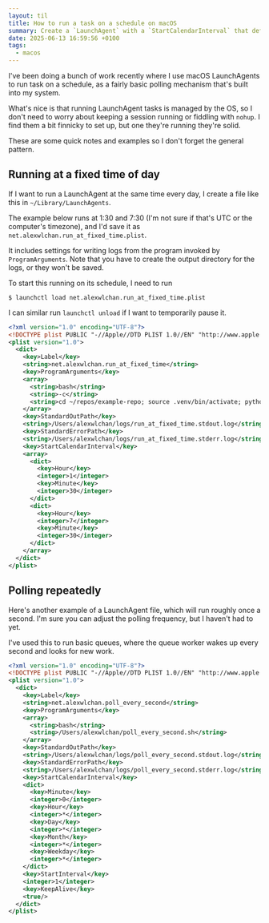 ```yaml
---
layout: til
title: How to run a task on a schedule on macOS
summary: Create a `LaunchAgent` with a `StartCalendarInterval` that defines how often you want the task to run.
date: 2025-06-13 16:59:56 +0100
tags:
  - macos
---
```

I've been doing a bunch of work recently where I use macOS LaunchAgents to run task on a schedule, as a fairly basic polling mechanism that's built into my system.

What's nice is that running LaunchAgent tasks is managed by the OS, so I don't need to worry about keeping a session running or fiddling with `nohup`.
I find them a bit finnicky to set up, but one they're running they're solid.

These are some quick notes and examples so I don't forget the general pattern.

## Running at a fixed time of day

If I want to run a LaunchAgent at the same time every day, I create a file like this in `~/Library/LaunchAgents`.

The example below runs at 1:30 and 7:30 (I'm not sure if that's UTC or the computer's timezone), and I'd save it as `net.alexwlchan.run_at_fixed_time.plist`.

It includes settings for writing logs from the program invoked by `ProgramArguments`.
Note that you have to create the output directory for the logs, or they won't be saved.

To start this running on its schedule, I need to run

```console
$ launchctl load net.alexwlchan.run_at_fixed_time.plist
```

I can similar run `launchctl unload` if I want to temporarily pause it.

```xml
<?xml version="1.0" encoding="UTF-8"?>
<!DOCTYPE plist PUBLIC "-//Apple//DTD PLIST 1.0//EN" "http://www.apple.com/DTDs/PropertyList-1.0.dtd">
<plist version="1.0">
  <dict>
    <key>Label</key>
    <string>net.alexwlchan.run_at_fixed_time</string>
    <key>ProgramArguments</key>
    <array>
      <string>bash</string>
      <string>-c</string>
      <string>cd ~/repos/example-repo; source .venv/bin/activate; python3 run_script.py</string>
    </array>
    <key>StandardOutPath</key>
    <string>/Users/alexwlchan/logs/run_at_fixed_time.stdout.log</string>
    <key>StandardErrorPath</key>
    <string>/Users/alexwlchan/logs/run_at_fixed_time.stderr.log</string>
    <key>StartCalendarInterval</key>
    <array>
      <dict>
        <key>Hour</key>
        <integer>1</integer>
        <key>Minute</key>
        <integer>30</integer>
      </dict>
      <dict>
        <key>Hour</key>
        <integer>7</integer>
        <key>Minute</key>
        <integer>30</integer>
      </dict>
    </array>
  </dict>
</plist>
```

## Polling repeatedly

Here's another example of a LaunchAgent file, which will run roughly once a second.
I'm sure you can adjust the polling frequency, but I haven't had to yet.

I've used this to run basic queues, where the queue worker wakes up every second and looks for new work.

```xml
<?xml version="1.0" encoding="UTF-8"?>
<!DOCTYPE plist PUBLIC "-//Apple//DTD PLIST 1.0//EN" "http://www.apple.com/DTDs/PropertyList-1.0.dtd">
<plist version="1.0">
  <dict>
    <key>Label</key>
    <string>net.alexwlchan.poll_every_second</string>
    <key>ProgramArguments</key>
    <array>
      <string>bash</string>
      <string>/Users/alexwlchan/poll_every_second.sh</string>
    </array>
    <key>StandardOutPath</key>
    <string>/Users/alexwlchan/logs/poll_every_second.stdout.log</string>
    <key>StandardErrorPath</key>
    <string>/Users/alexwlchan/logs/poll_every_second.stderr.log</string>
    <key>StartCalendarInterval</key>
    <dict>
      <key>Minute</key>
      <integer>0</integer>
      <key>Hour</key>
      <integer>*</integer>
      <key>Day</key>
      <integer>*</integer>
      <key>Month</key>
      <integer>*</integer>
      <key>Weekday</key>
      <integer>*</integer>
    </dict>
    <key>StartInterval</key>
    <integer>1</integer>
    <key>KeepAlive</key>
    <true/>
  </dict>
</plist>
```